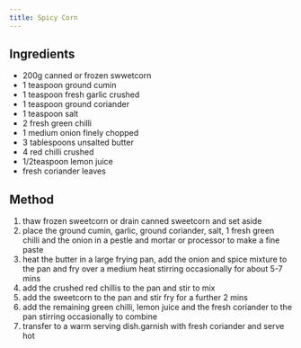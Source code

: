 ```yaml
---
title: Spicy Corn
---
```


## Ingredients

-   200g canned or frozen swwetcorn
-   1 teaspoon ground cumin
-   1 teaspoon fresh garlic crushed
-   1 teaspoon ground coriander
-   1 teaspoon salt
-   2 fresh green chilli
-   1 medium onion finely chopped
-   3 tablespoons unsalted butter
-   4 red chilli crushed
-   1/2teaspoon lemon juice
-   fresh coriander leaves

## Method

1.  thaw frozen sweetcorn or drain canned sweetcorn and set aside
2.  place the ground cumin, garlic, ground coriander, salt, 1 fresh green chilli and the onion in a pestle and mortar or processor to make a fine paste
3.  heat the butter in a large frying pan, add the onion and spice mixture to the pan and fry over a medium heat stirring occasionally for about 5-7 mins
4.  add the crushed red chillis to the pan and stir to mix
5.  add the sweetcorn to the pan and stir fry for a further 2 mins
6.  add the remaining green chilli, lemon juice and the fresh coriander to the pan stirring occasionally to combine
7.  transfer to a warm serving dish.garnish with fresh coriander and serve hot
